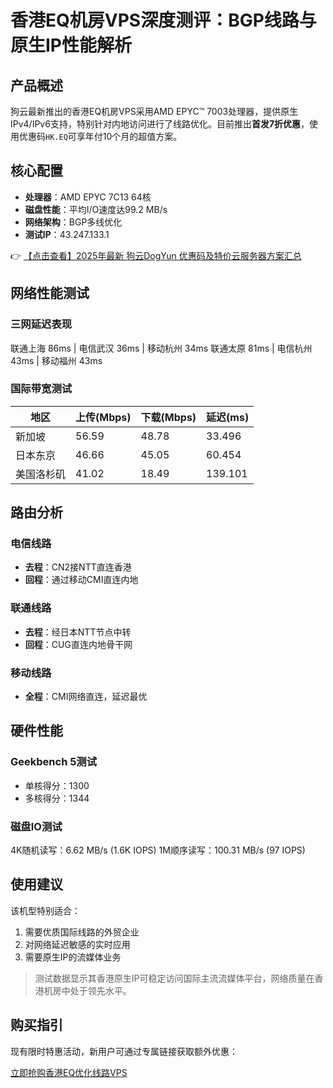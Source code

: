 # 香港EQ机房VPS深度测评：BGP线路与原生IP性能解析

## 产品概述
狗云最新推出的香港EQ机房VPS采用AMD EPYC™ 7003处理器，提供原生IPv4/IPv6支持，特别针对内地访问进行了线路优化。目前推出**首发7折优惠**，使用优惠码`HK.EQ`可享年付10个月的超值方案。

## 核心配置
- **处理器**：AMD EPYC 7C13 64核
- **磁盘性能**：平均I/O速度达99.2 MB/s
- **网络架构**：BGP多线优化
- **测试IP**：43.247.133.1

👉 [【点击查看】2025年最新 狗云DogYun 优惠码及特价云服务器方案汇总](https://bit.ly/DogYun)

## 网络性能测试
### 三网延迟表现

联通上海   86ms | 电信武汉   36ms | 移动杭州   34ms
联通太原   81ms | 电信杭州   43ms | 移动福州   43ms

### 国际带宽测试
| 地区         | 上传(Mbps) | 下载(Mbps) | 延迟(ms) |
|--------------|------------|------------|----------|
| 新加坡       | 56.59      | 48.78      | 33.496   |
| 日本东京     | 46.66      | 45.05      | 60.454   |
| 美国洛杉矶   | 41.02      | 18.49      | 139.101  |

## 路由分析
### 电信线路
- **去程**：CN2接NTT直连香港
- **回程**：通过移动CMI直连内地

### 联通线路
- **去程**：经日本NTT节点中转
- **回程**：CUG直连内地骨干网

### 移动线路
- **全程**：CMI网络直连，延迟最优

## 硬件性能
### Geekbench 5测试
- 单核得分：1300
- 多核得分：1344

### 磁盘IO测试

4K随机读写：6.62 MB/s (1.6K IOPS)
1M顺序读写：100.31 MB/s (97 IOPS)

## 使用建议
该机型特别适合：
1. 需要优质国际线路的外贸企业
2. 对网络延迟敏感的实时应用
3. 需要原生IP的流媒体业务

> 测试数据显示其香港原生IP可稳定访问国际主流流媒体平台，网络质量在香港机房中处于领先水平。

## 购买指引
现有限时特惠活动，新用户可通过专属链接获取额外优惠：

[立即抢购香港EQ优化线路VPS](https://bit.ly/DogYun)